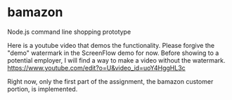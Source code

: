 # bamazon
Node.js command line shopping prototype

Here is a youtube video that demos the functionality. Please forgive the "demo" watermark in the ScreenFlow demo for now. Before showing to a potential employer, I will find a way to make a video without the watermark.
https://www.youtube.com/edit?o=U&video_id=uoY4HggHL3c

Right now, only the first part of the assignment, the bamazon customer portion, is implemented.
